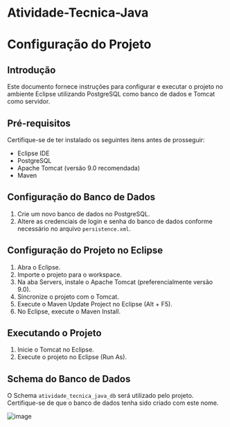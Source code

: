 # Atividade-Tecnica-Java
# Configuração do Projeto

## Introdução
Este documento fornece instruções para configurar e executar o projeto no ambiente Eclipse utilizando PostgreSQL como banco de dados e Tomcat como servidor.

## Pré-requisitos
Certifique-se de ter instalado os seguintes itens antes de prosseguir:
- Eclipse IDE
- PostgreSQL
- Apache Tomcat (versão 9.0 recomendada)
- Maven

## Configuração do Banco de Dados
1. Crie um novo banco de dados no PostgreSQL.
2. Altere as credenciais de login e senha do banco de dados conforme necessário no arquivo `persistence.xml`.

## Configuração do Projeto no Eclipse
1. Abra o Eclipse.
2. Importe o projeto para o workspace.
3. Na aba Servers, instale o Apache Tomcat (preferencialmente versão 9.0).
4. Sincronize o projeto com o Tomcat.
5. Execute o Maven Update Project no Eclipse (Alt + F5).
6. No Eclipse, execute o Maven Install.

## Executando o Projeto
1. Inicie o Tomcat no Eclipse.
2. Execute o projeto no Eclipse (Run As).

## Schema do Banco de Dados
O Schema `atividade_tecnica_java_db` será utilizado pelo projeto. Certifique-se de que o banco de dados tenha sido criado com este nome.


![image](https://github.com/marcojrdev/Atividade-Tecnica-Java/assets/60262274/ee262e27-e60d-49ce-bb00-b19c1d12f27c)

